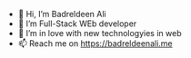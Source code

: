 - 👋 Hi, I’m Badreldeen Ali
- 👀 I’m Full-Stack WEb developer 
- 💞️ I’m in love with new technologyies in web 
- 📫 Reach me on https://badreldeenali.me

<!---
badreldeen/badreldeen is a ✨ special ✨ repository because its `README.md` (this file) appears on your GitHub profile.
You can click the Preview link to take a look at your changes.
--->
